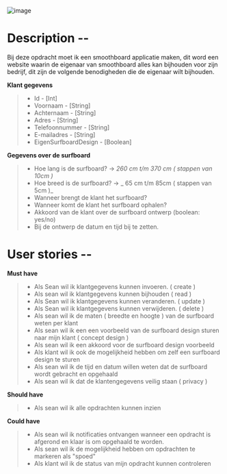 ![image](https://github.com/MistrBrend/Smoothboard/assets/104073696/14b50812-f088-41d5-8c0d-31c57fcc71cd)

# Description --

Bij deze opdracht moet ik een smoothboard applicatie maken, dit word een website waarin de eigenaar van smoothboard alles kan bijhouden voor zijn bedrijf, dit zijn de volgende benodigheden die de eigenaar wilt bijhouden.

**Klant gegevens**
> - Id - [Int]
> - Voornaam - [String]
> - Achternaam - [String]
> - Adres - [String]
> - Telefoonnummer - [String]
> - E-mailadres - [String]
> - EigenSurfboardDesign - [Boolean]

 

**Gegevens over de surfboard** 
> - Hoe lang is de surfboard?    ->    _260 cm  t/m 370 cm ( stappen van 10cm )_ 
> - Hoe breed is de surfboard?   ->    _ 65 cm t/m 85cm ( stappen van 5cm )_  
> - Wanneer brengt de klant het surfboard? 
> - Wanneer komt de klant het surfboard ophalen?	 
> - Akkoord van de klant over de surfboard ontwerp (boolean: yes/no)
> - Bij de ontwerp de datum en tijd bij te zetten. 



# User stories --

**Must have**
> - Als Sean wil ik klantgegevens kunnen invoeren. ( create )
> - Als sean wil ik klantgegevens kunnen bijhouden ( read )
> - Als Sean wil ik klantgegevens kunnen veranderen. ( update )
> - Als Sean wil ik klantgegevens kunnen verwijderen. ( delete )
> - Als sean wil ik de maten ( breedte en hoogte ) van de surfboard weten per klant
> - Als sean wil ik een een voorbeeld van de surfboard design sturen naar mijn klant ( concept design )
> - Als sean wil ik een akkoord voor de surfboard design voorbeeld
> - Als klant wil ik ook de mogelijkheid hebben om zelf een surfboard design te sturen
> - Als sean wil ik de tijd en datum willen weten dat de surfboard wordt gebracht en opgehaald
> - Als sean wil ik dat de klantengegevens veilig staan ( privacy )
  
**Should have**
> - Als sean wil ik alle opdrachten kunnen inzien

**Could have**
> - Als sean wil ik notificaties ontvangen wanneer een opdracht is afgerond en klaar is om opgehaald te worden.
> - Als sean wil ik de mogelijkheid hebben om opdrachten te markeren als "spoed"
> - Als klant wil ik de status van mijn opdracht kunnen controleren


